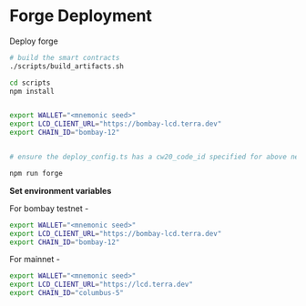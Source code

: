 # Forge Deployment

Deploy forge 

```sh
# build the smart contracts
./scripts/build_artifacts.sh

cd scripts
npm install


export WALLET="<mnemonic seed>"
export LCD_CLIENT_URL="https://bombay-lcd.terra.dev"
export CHAIN_ID="bombay-12"


# ensure the deploy_config.ts has a cw20_code_id specified for above network

npm run forge
```


**Set environment variables**

 For bombay testnet -
 ```bash
 export WALLET="<mnemonic seed>"
 export LCD_CLIENT_URL="https://bombay-lcd.terra.dev"
 export CHAIN_ID="bombay-12"
 ```

 For mainnet -
 ```bash
 export WALLET="<mnemonic seed>"
 export LCD_CLIENT_URL="https://lcd.terra.dev"
 export CHAIN_ID="columbus-5"
 ```
